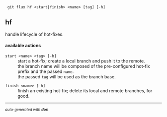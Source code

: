 
     git flux hf <start|finish> <name> [tag] [-h]

## hf

handle lifecycle of hot-fixes.

#### available actions

<dl>
	<dt><code>start &lt;name&gt; &lt;tag&gt; [-h]</code></dt>
	<dd>start a hot-fix; create a local branch and push it to the remote.<br/>
the branch name will be composed of the pre-configured hot-fix prefix and the passed <code>name</code>.<br/>
the passed <code>tag</code> will be used as the branch base.<br/></dd>
</dl>
<dl>
	<dt><code>finish &lt;name&gt; [-h]</code></dt>
	<dd>finish an existing hot-fix; delete its local and remote branches, for good.<br/></dd>
</dl>


---

<sub><i>auto-generated with <b>dox</b></i></sub>
